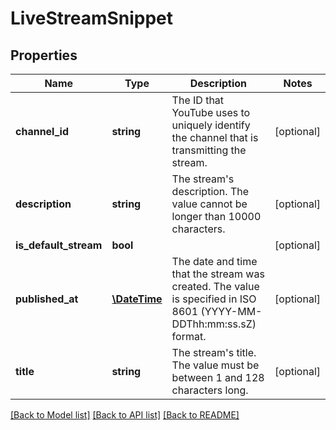 # LiveStreamSnippet

## Properties
Name | Type | Description | Notes
------------ | ------------- | ------------- | -------------
**channel_id** | **string** | The ID that YouTube uses to uniquely identify the channel that is transmitting the stream. | [optional] 
**description** | **string** | The stream&#39;s description. The value cannot be longer than 10000 characters. | [optional] 
**is_default_stream** | **bool** |  | [optional] 
**published_at** | [**\DateTime**](\DateTime.md) | The date and time that the stream was created. The value is specified in ISO 8601 (YYYY-MM-DDThh:mm:ss.sZ) format. | [optional] 
**title** | **string** | The stream&#39;s title. The value must be between 1 and 128 characters long. | [optional] 

[[Back to Model list]](../README.md#documentation-for-models) [[Back to API list]](../README.md#documentation-for-api-endpoints) [[Back to README]](../README.md)


